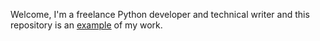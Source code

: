 Welcome, I'm a freelance Python developer and technical writer and this repository is an [example](https://github.com/PacktPublishing/Hands-on-Microservices-with-Django) of my work.
